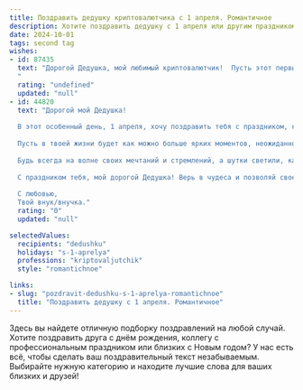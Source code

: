 ```yaml
---
title: Поздравить дедушку криптовалютчика с 1 апреля. Романтичное
description: Хотите поздравить дедушку с 1 апреля или другим праздником? Наш ИИ создаст незабываемое поздравление, а вы обязательно выделитесь среди других.  
date: 2024-10-01
tags: second tag
wishes:
- id: 87435
  text: "Дорогой Дедушка, мой любимый криптовалютчик!  Пусть этот первый день апреля, полный улыбок и задора, принесёт тебе не только шутливые сюрпризы, но и настоящую удачу в твоём захватывающем мире цифровых монет.  Пусть твоя жизнь будет яркой и стабильной, как курс самой надежной криптовалюты, а сердце полно любви и нежности, как самый ценный алмаз в твоей коллекции. С праздником!
  "
  rating: "undefined"
  updated: "null"
- id: 44820
  text: "Дорогой мой Дедушка!
  
  В этот особенный день, 1 апреля, хочу поздравить тебя с праздником, который всегда наполнен весельем и шутками. Ты, как истинный криптовалютчик, превратил свою профессию в искусство, где каждый день — это новая игра, а каждый проект — ценная находка.
  
  Пусть в твоей жизни будет как можно больше ярких моментов, неожиданностей и удачных инвестиций! Желаю, чтобы каждый новый день приносил тебе радость и вдохновение, наполнял сердце теплом и светом.
  
  Будь всегда на волне своих мечтаний и стремлений, а шутки светили, как золотые монеты в криптомире. Пусть в твоем портфеле счастья будет только восходящий график, а вокруг тебя царит атмосфера любви и смеха.
  
  С праздником тебя, мой дорогой Дедушка! Верь в чудеса и позволяй своему сердцу смеяться!
  
  С любовью,
  Твой внук/внучка."
  rating: "0"
  updated: "null"

selectedValues:
  recipients: "dedushku"
  holidays: "s-1-aprelya"
  professions: "kriptovaljutchik"
  style: "romantichnoe"

links:
- slug: "pozdravit-dedushku-s-1-aprelya-romantichnoe"
  title: "Поздравить дедушку с 1 апреля. Романтичное"
---
```


Здесь вы найдете отличную подборку поздравлений на любой случай. 
Хотите поздравить друга с днём рождения, коллегу с профессиональным праздником или близких с Новым годом? У нас есть всё, чтобы сделать ваш поздравительный текст незабываемым. Выбирайте нужную категорию и находите лучшие слова для ваших близких и друзей!
